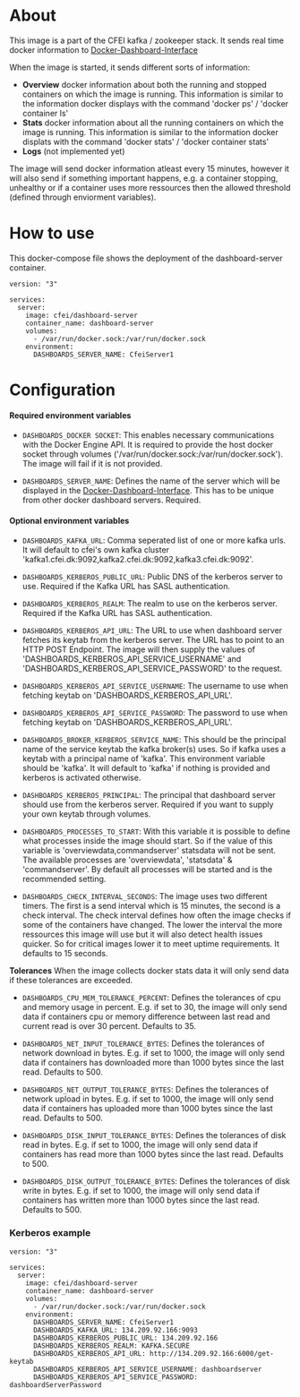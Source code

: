 # About
This image is a part of the CFEI kafka / zookeeper stack.
It sends real time docker information to [Docker-Dashboard-Interface](https://github.com/jakobhviid/Dashboard-Interface-Docker)

When the image is started, it sends different sorts of information:
* **Overview** docker information about both the running and stopped containers on which the image is running. This information is similar to the information docker displays with the command 'docker ps' / 'docker container ls'
* **Stats** docker information about all the running containers on which the image is running. This information is similar to the information docker displats with the command 'docker stats' / 'docker container stats'
* **Logs** (not implemented yet)

The image will send docker information atleast every 15 minutes, however it will also send if something important happens, e.g. a container stopping, unhealthy or if a container uses more ressources then the allowed threshold (defined through enviorment variables).

# How to use
This docker-compose file shows the deployment of the dashboard-server container.

```
version: "3"

services:
  server:
    image: cfei/dashboard-server
    container_name: dashboard-server
    volumes:
      - /var/run/docker.sock:/var/run/docker.sock
    environment:
      DASHBOARDS_SERVER_NAME: CfeiServer1
```

# Configuration
#### Required environment variables

- `DASHBOARDS_DOCKER SOCKET`: This enables necessary communications with the Docker Engine API. It is required to provide the host docker socket through volumes ('/var/run/docker.sock:/var/run/docker.sock'). The image will fail if it is not provided.

- `DASHBOARDS_SERVER_NAME`: Defines the name of the server which will be displayed in the [Docker-Dashboard-Interface](https://github.com/jakobhviid/Dashboard-Server-Interface). This has to be unique from other docker dashboard servers. Required.

#### Optional environment variables

- `DASHBOARDS_KAFKA_URL`: Comma seperated list of one or more kafka urls. It will default to cfei's own kafka cluster 'kafka1.cfei.dk:9092,kafka2.cfei.dk:9092,kafka3.cfei.dk:9092'.

- `DASHBOARDS_KERBEROS_PUBLIC_URL`: Public DNS of the kerberos server to use. Required if the Kafka URL has SASL authentication.
  
- `DASHBOARDS_KERBEROS_REALM`: The realm to use on the kerberos server. Required if the Kafka URL has SASL authentication.
    
- `DASHBOARDS_KERBEROS_API_URL`: The URL to use when dashboard server fetches its keytab from the kerberos server. The URL has to point to an HTTP POST Endpoint. The image will then supply the values of 'DASHBOARDS_KERBEROS_API_SERVICE_USERNAME' and 'DASHBOARDS_KERBEROS_API_SERVICE_PASSWORD' to the request.
  
- `DASHBOARDS_KERBEROS_API_SERVICE_USERNAME`: The username to use when fetching keytab on 'DASHBOARDS_KERBEROS_API_URL'.
  
- `DASHBOARDS_KERBEROS_API_SERVICE_PASSWORD`: The password to use when fetching keytab on 'DASHBOARDS_KERBEROS_API_URL'.
  
- `DASHBOARDS_BROKER_KERBEROS_SERVICE_NAME`: This should be the principal name of the service keytab the kafka broker(s) uses. So if kafka uses a keytab with a principal name of 'kafka'. This environment variable should be 'kafka'. It will default to 'kafka' if nothing is provided and kerberos is activated otherwise.

- `DASHBOARDS_KERBEROS_PRINCIPAL`: The principal that dashboard server should use from the kerberos server. Required if you want to supply your own keytab through volumes.

- `DASHBOARDS_PROCESSES_TO_START`: With this variable it is possible to define what processes inside the image should start. So if the value of this variable is 'overviewdata,commandserver' statsdata will not be sent. The available processes are 'overviewdata', 'statsdata' & 'commandserver'. By default all processes will be started and is the recommended setting.

- `DASHBOARDS_CHECK_INTERVAL_SECONDS`: The image uses two different timers. The first is a send interval which is 15 minutes, the second is a check interval. The check interval defines how often the image checks if some of the containers have changed. The lower the interval the more ressources this image will use but it will also detect health issues quicker. So for critical images lower it to meet uptime requirements. It defaults to 15 seconds.


**Tolerances**
When the image collects docker stats data it will only send data if these tolerances are exceeded.

- `DASHBOARDS_CPU_MEM_TOLERANCE_PERCENT`: Defines the tolerances of cpu and memory usage in percent. E.g. if set to 30, the image will only send data if containers cpu or memory difference between last read and current read is over 30 percent. Defaults to 35.

- `DASHBOARDS_NET_INPUT_TOLERANCE_BYTES`: Defines the tolerances of network download in bytes. E.g. if set to 1000, the image will only send data if containers has downloaded more than 1000 bytes since the last read. Defaults to 500.

- `DASHBOARDS_NET_OUTPUT_TOLERANCE_BYTES`: Defines the tolerances of network upload in bytes. E.g. if set to 1000, the image will only send data if containers has uploaded more than 1000 bytes since the last read. Defaults to 500.

- `DASHBOARDS_DISK_INPUT_TOLERANCE_BYTES`: Defines the tolerances of disk read in bytes. E.g. if set to 1000, the image will only send data if containers has read more than 1000 bytes since the last read. Defaults to 500.

- `DASHBOARDS_DISK_OUTPUT_TOLERANCE_BYTES`: Defines the tolerances of disk write in bytes. E.g. if set to 1000, the image will only send data if containers has written more than 1000 bytes since the last read. Defaults to 500.

### Kerberos example

```
version: "3"

services:
  server:
    image: cfei/dashboard-server
    container_name: dashboard-server
    volumes:
      - /var/run/docker.sock:/var/run/docker.sock
    environment:
      DASHBOARDS_SERVER_NAME: CfeiServer1
      DASHBOARDS_KAFKA_URL: 134.209.92.166:9093
      DASHBOARDS_KERBEROS_PUBLIC_URL: 134.209.92.166
      DASHBOARDS_KERBEROS_REALM: KAFKA.SECURE
      DASHBOARDS_KERBEROS_API_URL: http://134.209.92.166:6000/get-keytab
      DASHBOARDS_KERBEROS_API_SERVICE_USERNAME: dashboardserver
      DASHBOARDS_KERBEROS_API_SERVICE_PASSWORD: dashboardServerPassword
```
